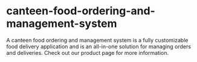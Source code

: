 # canteen-food-ordering-and-management-system
A canteen food ordering and management system is a fully customizable food delivery application and is an all-in-one solution for managing orders and deliveries. Check out our product page for more information.
